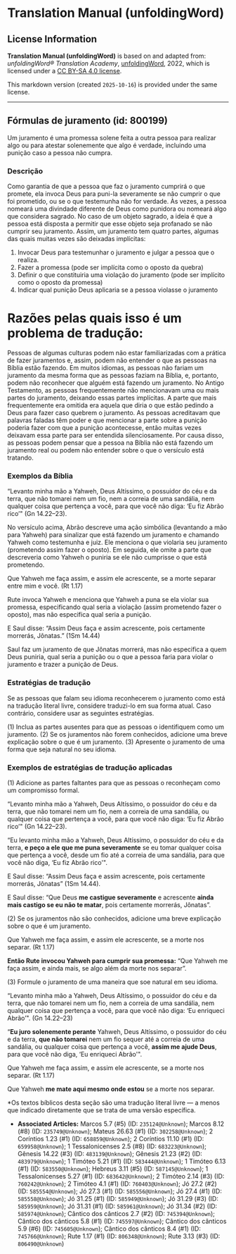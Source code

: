 # Translation Manual (unfoldingWord)

## License Information

**Translation Manual (unfoldingWord)** is based on and adapted from: _unfoldingWord® Translation Academy_, [unfoldingWord](https://unfoldingword.org/utw), 2022, which is licensed under a [CC BY-SA 4.0 license](https://creativecommons.org/licenses/by-sa/4.0/legalcode.en).

This markdown version (created `2025-10-16`) is provided under the same license.



--------------------------------

## Fórmulas de juramento (id: 800199)

Um juramento é uma promessa solene feita a outra pessoa para realizar algo ou para atestar solenemente que algo é verdade, incluindo uma punição caso a pessoa não cumpra.

### Descrição

Como garantia de que a pessoa que faz o juramento cumprirá o que promete, ela invoca Deus para puni\-la severamente se não cumprir o que foi prometido, ou se o que testemunha não for verdade. Às vezes, a pessoa nomeará uma divindade diferente de Deus como punidora ou nomeará algo que considera sagrado. No caso de um objeto sagrado, a ideia é que a pessoa está disposta a permitir que esse objeto seja profanado se não cumprir seu juramento. Assim, um juramento tem quatro partes, algumas das quais muitas vezes são deixadas implícitas:

1. Invocar Deus para testemunhar o juramento e julgar a pessoa que o realiza.
2. Fazer a promessa (pode ser implícita como o oposto da quebra)
3. Definir o que constituiria uma violação do juramento (pode ser implícito como o oposto da promessa)
4. Indicar qual punição Deus aplicaria se a pessoa violasse o juramento

Razões pelas quais isso é um problema de tradução:
==================================================

Pessoas de algumas culturas podem não estar familiarizadas com a prática de fazer juramentos e, assim, podem não entender o que as pessoas na Bíblia estão fazendo. Em muitos idiomas, as pessoas não fariam um juramento da mesma forma que as pessoas faziam na Bíblia, e, portanto, podem não reconhecer que alguém está fazendo um juramento. No Antigo Testamento, as pessoas frequentemente não mencionavam uma ou mais partes do juramento, deixando essas partes implícitas. A parte que mais frequentemente era omitida era aquela que diria o que estão pedindo a Deus para fazer caso quebrem o juramento. As pessoas acreditavam que palavras faladas têm poder e que mencionar a parte sobre a punição poderia fazer com que a punição acontecesse, então muitas vezes deixavam essa parte para ser entendida silenciosamente. Por causa disso, as pessoas podem pensar que a pessoa na Bíblia não está fazendo um juramento real ou podem não entender sobre o que o versículo está tratando.

### Exemplos da Bíblia

“Levanto minha mão a Yahweh, Deus Altíssimo, o possuidor do céu e da terra, que não tomarei nem um fio, nem a correia de uma sandália, nem qualquer coisa que pertença a você, para que você não diga: ‘Eu fiz Abrão rico’" (Gn 14\.22–23\).

No versículo acima, Abrão descreve uma ação simbólica (levantando a mão para Yahweh) para sinalizar que está fazendo um juramento e chamando Yahweh como testemunha e juiz. Ele menciona o que violaria seu juramento (prometendo assim fazer o oposto). Em seguida, ele omite a parte que descreveria como Yahweh o puniria se ele não cumprisse o que está prometendo.

Que Yahweh me faça assim, e assim ele acrescente, se a morte separar entre mim e você. (Rt 1\.17\)

Rute invoca Yahweh e menciona que Yahweh a puna se ela violar sua promessa, especificando qual seria a violação (assim prometendo fazer o oposto), mas não especifica qual seria a punição.

E Saul disse: “Assim Deus faça e assim acrescente, pois certamente morrerás, Jônatas.” (1Sm 14\.44\)

Saul faz um juramento de que Jônatas morrerá, mas não especifica a quem Deus puniria, qual seria a punição ou o que a pessoa faria para violar o juramento e trazer a punição de Deus.

### Estratégias de tradução

Se as pessoas que falam seu idioma reconhecerem o juramento como está na tradução literal livre, considere traduzi\-lo em sua forma atual. Caso contrário, considere usar as seguintes estratégias.

(1\) Inclua as partes ausentes para que as pessoas o identifiquem como um juramento. (2\) Se os juramentos não forem conhecidos, adicione uma breve explicação sobre o que é um juramento. (3\) Apresente o juramento de uma forma que seja natural no seu idioma.

### Exemplos de estratégias de tradução aplicadas

(1\) Adicione as partes faltantes para que as pessoas o reconheçam como um compromisso formal.

“Levanto minha mão a Yahweh, Deus Altíssimo, o possuidor do céu e da terra, que não tomarei nem um fio, nem a correia de uma sandália, ou qualquer coisa que pertença a você, para que você não diga: ‘Eu fiz Abrão rico’" (Gn 14\.22–23\).

“Eu levanto minha mão a Yahweh, Deus Altíssimo, o possuidor do céu e da terra, **e peço a ele que me puna severamente** se eu tomar qualquer coisa que pertença a você, desde um fio até a correia de uma sandália, para que você não diga, ‘Eu fiz Abrão rico'".

E Saul disse: “Assim Deus faça e assim acrescente, pois certamente morrerás, Jônatas” (1Sm 14\.44\).

E Saul disse: “Que Deus **me castigue severamente** e acrescente **ainda mais castigo se eu não te matar**, pois certamente morrerás, Jônatas”.

(2\) Se os juramentos não são conhecidos, adicione uma breve explicação sobre o que é um juramento.

Que Yahweh me faça assim, e assim ele acrescente, se a morte nos separar. (Rt 1\.17\)

**Então Rute invocou Yahweh para cumprir sua promessa:** “Que Yahweh me faça assim, e ainda mais, se algo além da morte nos separar”.

(3\) Formule o juramento de uma maneira que soe natural em seu idioma.

“Levanto minha mão a Yahweh, Deus Altíssimo, o possuidor do céu e da terra, que não tomarei nem um fio, nem a correia de uma sandália, nem qualquer coisa que pertença a você, para que você não diga: ‘Eu enriqueci Abrão’". (Gn 14\.22–23\)

“**Eu juro solenemente perante** Yahweh, Deus Altíssimo, o possuidor do céu e da terra, **que não tomarei** nem um fio sequer até a correia de uma sandália, ou qualquer coisa que pertença a você, **assim me ajude Deus**, para que você não diga, ‘Eu enriqueci Abrão'".

Que Yahweh me faça assim, e assim ele acrescente, se a morte nos separar. (Rt 1\.17\)

Que Yahweh **me mate aqui mesmo onde estou** se a morte nos separar.

\*Os textos bíblicos desta seção são uma tradução literal livre — a menos que indicado diretamente que se trata de uma versão específica.

* **Associated Articles:** Marcos 5.7 (#5) (ID: `235124@Unknown`); Marcos 8.12 (#8) (ID: `235749@Unknown`); Mateus 26.63 (#1) (ID: `302258@Unknown`); 2 Coríntios 1.23 (#1) (ID: `658859@Unknown`); 2 Coríntios 11.10 (#1) (ID: `659958@Unknown`); 1 Tessalonicenses 2.5 (#8) (ID: `683223@Unknown`); Gênesis 14.22 (#3) (ID: `483139@Unknown`); Gênesis 21.23 (#2) (ID: `483979@Unknown`); 1 Timóteo 5.21 (#1) (ID: `583444@Unknown`); 1 Timóteo 6.13 (#1) (ID: `583550@Unknown`); Hebreus 3.11 (#5) (ID: `587145@Unknown`); 1 Tessalonicenses 5.27 (#1) (ID: `683642@Unknown`); 2 Timóteo 2.14 (#3) (ID: `760242@Unknown`); 2 Timóteo 4.1 (#1) (ID: `760403@Unknown`); Jó 27.2 (#2) (ID: `585554@Unknown`); Jó 27.3 (#1) (ID: `585556@Unknown`); Jó 27.4 (#1) (ID: `585558@Unknown`); Jó 31.25 (#1) (ID: `585949@Unknown`); Jó 31.29 (#3) (ID: `585959@Unknown`); Jó 31.31 (#1) (ID: `585961@Unknown`); Jó 31.34 (#2) (ID: `585974@Unknown`); Cântico dos cânticos 2.7 (#2) (ID: `745394@Unknown`); Cântico dos cânticos 5.8 (#1) (ID: `745597@Unknown`); Cântico dos cânticos 5.9 (#6) (ID: `745605@Unknown`); Cântico dos cânticos 8.4 (#1) (ID: `745766@Unknown`); Rute 1.17 (#1) (ID: `806348@Unknown`); Rute 3.13 (#3) (ID: `806490@Unknown`)

